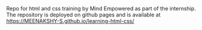 Repo for html and css training by Mind Empowered as part of the internship. The repository is deployed on github pages and is available at https://MEENAKSHY-S.github.io/learning-html-css/
